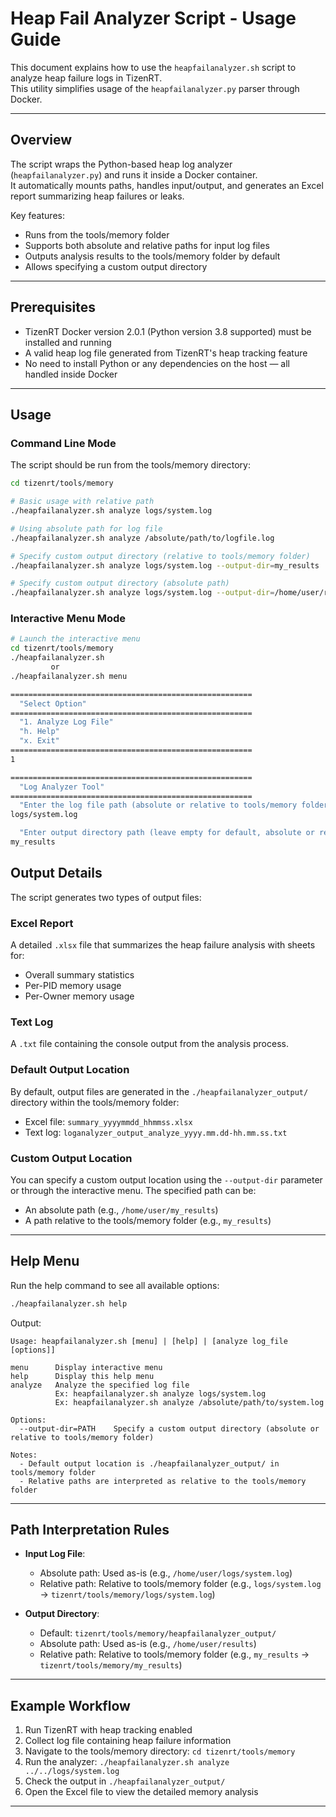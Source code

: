 # Heap Fail Analyzer Script - Usage Guide

This document explains how to use the `heapfailanalyzer.sh` script to analyze heap failure logs in TizenRT.  
This utility simplifies usage of the `heapfailanalyzer.py` parser through Docker.

---

## Overview

The script wraps the Python-based heap log analyzer (`heapfailanalyzer.py`) and runs it inside a Docker container.  
It automatically mounts paths, handles input/output, and generates an Excel report summarizing heap failures or leaks.

Key features:
- Runs from the tools/memory folder
- Supports both absolute and relative paths for input log files
- Outputs analysis results to the tools/memory folder by default
- Allows specifying a custom output directory

---

## Prerequisites

- TizenRT Docker version 2.0.1 (Python version 3.8 supported) must be installed and running
- A valid heap log file generated from TizenRT's heap tracking feature
- No need to install Python or any dependencies on the host — all handled inside Docker

---

## Usage

### Command Line Mode

The script should be run from the tools/memory directory:

```bash
cd tizenrt/tools/memory

# Basic usage with relative path
./heapfailanalyzer.sh analyze logs/system.log

# Using absolute path for log file
./heapfailanalyzer.sh analyze /absolute/path/to/logfile.log

# Specify custom output directory (relative to tools/memory folder)
./heapfailanalyzer.sh analyze logs/system.log --output-dir=my_results

# Specify custom output directory (absolute path)
./heapfailanalyzer.sh analyze logs/system.log --output-dir=/home/user/results

```

### Interactive Menu Mode

```bash
# Launch the interactive menu
cd tizenrt/tools/memory
./heapfailanalyzer.sh  
         or
./heapfailanalyzer.sh menu 

======================================================
  "Select Option"
======================================================
  "1. Analyze Log File"
  "h. Help"
  "x. Exit"
======================================================
1

======================================================
  "Log Analyzer Tool"
======================================================
  "Enter the log file path (absolute or relative to tools/memory folder):"
logs/system.log

  "Enter output directory path (leave empty for default, absolute or relative to tools/memory folder):"
my_results
```

## Output Details

The script generates two types of output files:

### Excel Report
A detailed `.xlsx` file that summarizes the heap failure analysis with sheets for:
- Overall summary statistics
- Per-PID memory usage
- Per-Owner memory usage

### Text Log
A `.txt` file containing the console output from the analysis process.

### Default Output Location

By default, output files are generated in the `./heapfailanalyzer_output/` directory within the tools/memory folder:

- Excel file: `summary_yyyymmdd_hhmmss.xlsx`
- Text log: `loganalyzer_output_analyze_yyyy.mm.dd-hh.mm.ss.txt`

### Custom Output Location

You can specify a custom output location using the `--output-dir` parameter or through the interactive menu. The specified path can be:
- An absolute path (e.g., `/home/user/my_results`)
- A path relative to the tools/memory folder (e.g., `my_results`)

---

## Help Menu

Run the help command to see all available options:

```bash
./heapfailanalyzer.sh help
```

Output:
```
Usage: heapfailanalyzer.sh [menu] | [help] | [analyze log_file [options]]

menu      Display interactive menu
help      Display this help menu
analyze   Analyze the specified log file
          Ex: heapfailanalyzer.sh analyze logs/system.log
          Ex: heapfailanalyzer.sh analyze /absolute/path/to/system.log

Options:
  --output-dir=PATH    Specify a custom output directory (absolute or relative to tools/memory folder)

Notes:
  - Default output location is ./heapfailanalyzer_output/ in tools/memory folder
  - Relative paths are interpreted as relative to the tools/memory folder
```

---

## Path Interpretation Rules

- **Input Log File**: 
  - Absolute path: Used as-is (e.g., `/home/user/logs/system.log`)
  - Relative path: Relative to tools/memory folder (e.g., `logs/system.log` → `tizenrt/tools/memory/logs/system.log`)

- **Output Directory**:
  - Default: `tizenrt/tools/memory/heapfailanalyzer_output/`
  - Absolute path: Used as-is (e.g., `/home/user/results`)
  - Relative path: Relative to tools/memory folder (e.g., `my_results` → `tizenrt/tools/memory/my_results`)

---

## Example Workflow

1. Run TizenRT with heap tracking enabled
2. Collect log file containing heap failure information
3. Navigate to the tools/memory directory: `cd tizenrt/tools/memory`
4. Run the analyzer: `./heapfailanalyzer.sh analyze ../../logs/system.log`
5. Check the output in `./heapfailanalyzer_output/`
6. Open the Excel file to view the detailed memory analysis

---
